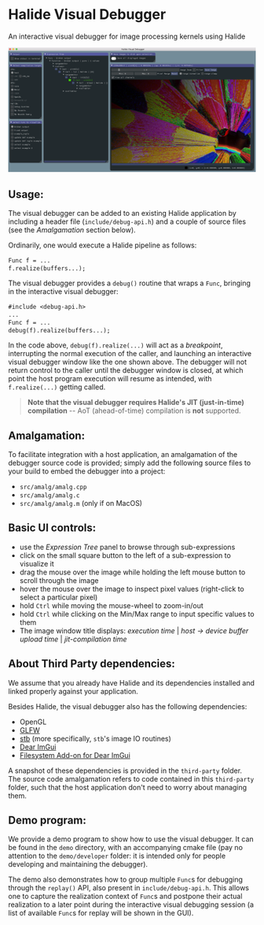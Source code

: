 # Halide Visual Debugger

An interactive visual debugger for image processing kernels using Halide

![example screenshot of debugger](docs/vis_debug_screenshot.png)



## Usage:

The visual debugger can be added to an existing Halide application by including a header file (`include/debug-api.h`) and a couple of source files (see the _Amalgamation_ section below).

Ordinarily, one would execute a Halide pipeline as follows:
```
Func f = ...
f.realize(buffers...);
```

The visual debugger provides a `debug()` routine that wraps a `Func`, bringing in the interactive visual debugger:
```
#include <debug-api.h>
...
Func f = ...
debug(f).realize(buffers...);
```

In the code above, `debug(f).realize(...)` will act as a _breakpoint_, interrupting the normal execution of the caller, and launching an interactive visual debugger window like the one shown above. The debugger will not return control to the caller until the debugger window is closed, at which point the host program execution will resume as intended, with `f.realize(...)` getting called.

> **Note that the visual debugger requires Halide's JIT (just-in-time) compilation** -- AoT (ahead-of-time) compilation is **not** supported.



## Amalgamation:

To facilitate integration with a host application, an amalgamation of the debugger source code is provided; simply add the following source files to your build to embed the debugger into a project:
- `src/amalg/amalg.cpp`
- `src/amalg/amalg.c`
- `src/amalg/amalg.m` (only if on MacOS)



## Basic UI controls:

- use the *Expression Tree* panel to browse through sub-expressions
- click on the small square button to the left of a sub-expression to visualize it
- drag the mouse over the image while holding the left mouse button to scroll through the image
- hover the mouse over the image to inspect pixel values (right-click to select a particular pixel)
- hold `Ctrl` while moving the mouse-wheel to zoom-in/out
- hold `Ctrl` while clicking on the Min/Max range to input specific values to them
- The image window title displays: *execution time* | *host -> device buffer upload time* | *jit-compilation time*



## About Third Party dependencies:

We assume that you already have Halide and its dependencies installed and linked properly against your application.

Besides Halide, the visual debugger also has the following dependencies:
- OpenGL
- [GLFW](https://www.glfw.org)
- [stb](https://github.com/nothings/stb) (more specifically, `stb`'s image IO routines)
- [Dear ImGui](https://github.com/ocornut/imgui)
- [Filesystem Add-on for Dear ImGui](https://github.com/Flix01/imgui/tree/2015-10-Addons/addons/imguifilesystem)

A snapshot of these dependencies is provided in the `third-party` folder. The source code amalgamation refers to code contained in this `third-party` folder, such that the host application don't need to worry about managing them.



## Demo program:

We provide a demo program to show how to use the visual debugger. It can be found in the `demo` directory, with an accompanying  cmake file (pay no attention to the `demo/developer` folder: it is intended only for people developing and maintaining the debugger).

The demo also demonstrates how to group multiple `Func`s for debugging through the `replay()` API, also present in `include/debug-api.h`. This allows one to capture the realization context of `Func`s and postpone their actual realization to a later point during the interactive visual debugging session (a list of available `Func`s for replay will be shown in the GUI).
